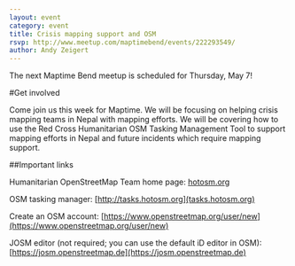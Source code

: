 ```yaml
---
layout: event
category: event
title: Crisis mapping support and OSM
rsvp: http://www.meetup.com/maptimebend/events/222293549/
author: Andy Zeigert
---
```


The next Maptime Bend meetup is scheduled for Thursday, May 7!

#Get involved
 
Come join us this week for Maptime.  We will be focusing on helping crisis mapping teams in Nepal with mapping efforts.  We will be covering how to use the Red Cross Humanitarian OSM Tasking Management Tool to support mapping efforts in Nepal and future incidents which require mapping support.

##Important links

Humanitarian OpenStreetMap Team home page: [hotosm.org](http://hotosm.org)

OSM tasking manager: [http://tasks.hotosm.org](tasks.hotosm.org)

Create an OSM account: [https://www.openstreetmap.org/user/new](https://www.openstreetmap.org/user/new)

JOSM editor (not required; you can use the default iD editor in OSM): [https://josm.openstreetmap.de](https://josm.openstreetmap.de) 